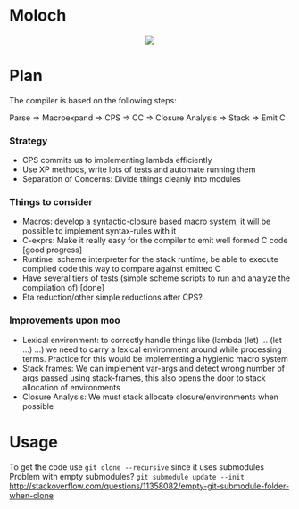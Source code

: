 Moloch
=====

<p align="center">
  <img src="http://i.imgur.com/VsBMskb.jpg" />
</p>



Plan
====

The compiler is based on the following steps:

Parse =>
 Macroexpand =>
  CPS =>
   CC =>
    Closure Analysis =>
     Stack =>
      Emit C

### Strategy

* CPS commits us to implementing lambda efficiently
* Use XP methods, write lots of tests and automate running them
* Separation of Concerns: Divide things cleanly into modules

### Things to consider

* Macros: develop a syntactic-closure based macro system, it will be possible to implement syntax-rules with it
* C-exprs: Make it really easy for the compiler to emit well formed C code [good progress]
* Runtime: scheme interpreter for the stack runtime, be able to execute compiled code this way to compare against emitted C
* Have several tiers of tests (simple scheme scripts to run and analyze the compilation of) [done]
* Eta reduction/other simple reductions after CPS?

### Improvements upon moo

* Lexical environment: to correctly handle things like (lambda (let) ... (let ...) ...) we need to carry a lexical environment around while processing terms. Practice for this would be implementing a hygienic macro system
* Stack frames: We can implement var-args and detect wrong number of args passed using stack-frames, this also opens the door to stack allocation of environments
* Closure Analysis: We must stack allocate closure/environments when possible

Usage
=====

To get the code use `git clone --recursive` since it uses submodules
Problem with empty submodules? `git submodule update --init` http://stackoverflow.com/questions/11358082/empty-git-submodule-folder-when-clone
